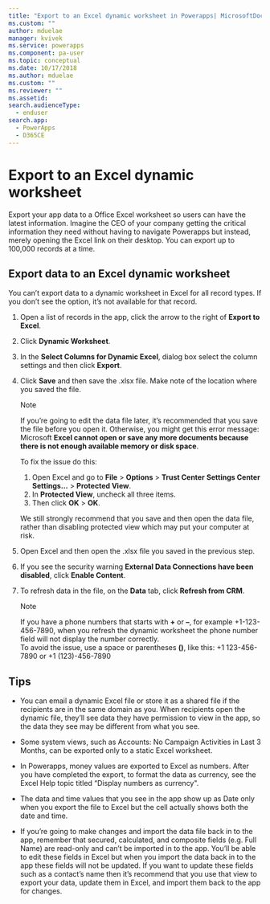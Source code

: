 ```yaml
---
title: "Export to an Excel dynamic worksheet in Powerapps| MicrosoftDocs"
ms.custom: ""
author: mduelae
manager: kvivek
ms.service: powerapps
ms.component: pa-user
ms.topic: conceptual
ms.date: 10/17/2018
ms.author: mduelae
ms.custom: ""
ms.reviewer: ""
ms.assetid: 
search.audienceType: 
  - enduser
search.app: 
  - PowerApps
  - D365CE
---
```

# Export to an Excel dynamic worksheet

Export your app data to a Office Excel worksheet so users can have the latest information. Imagine the CEO of your company getting the critical information they need without having to navigate Powerapps but instead, merely opening the Excel link on their desktop. You can export up to 100,000 records at a time.    
  
## Export data to an Excel dynamic worksheet  
 You can’t export data to a dynamic worksheet in Excel for all record types. If you don’t see the option, it’s not available for that record.  
  
1. Open a list of records in the app, click the arrow to the right of **Export to Excel**. 
  
2. Click **Dynamic Worksheet**.  
  
3. In the **Select Columns for Dynamic Excel**, dialog box select the column settings and then click **Export**.  
  
4. Click **Save** and then save the .xlsx file. Make note of the location where you saved the file.  
  
   > [!NOTE]
   >  If you’re going to edit the data file later, it’s recommended that you save the file before you open it. Otherwise, you might get this error message: Microsoft **Excel cannot open or save any more documents because there is not enough available memory or disk space**.  
   > 
   >  To fix the issue do this:  
   > 
   >    1. Open Excel and go to **File** > **Options** > **Trust Center** **Settings Center Settings…** > **Protected View**.  
   >    2.  In **Protected View**, uncheck all three items.  
   >    3.  Then click **OK** > **OK**.  
   > 
   >    We still strongly recommend that you save and then open the data file, rather than disabling protected view which may put your computer at risk.  
  
5. Open Excel and then open the .xlsx file you saved in the previous step.  
  
6. If you see the security warning **External Data Connections have been disabled**, click **Enable Content**.  
  
7. To refresh data in the file, on the **Data** tab, click **Refresh from CRM**.  
  
   > [!NOTE]
   >  If you have a phone numbers that starts with **+** or **–**, for example +1-123-456-7890, when you refresh the dynamic worksheet the phone number field will not display the number correctly.   
   > To avoid the issue, use a space or parentheses **()**, like this: +1 123-456-7890 or +1 (123)-456-7890  
  
## Tips  
  
- You can email a dynamic Excel file or store it as a shared file if the recipients are in the same domain as you. When recipients open the dynamic file, they’ll see data they have permission to view in the app, so the data they see may be different from what you see.  
  
- Some system views, such as Accounts: No Campaign Activities in Last 3 Months, can be exported only to a static Excel worksheet.  
  
- In Powerapps, money values are exported to Excel as numbers. After you have completed the export, to format the data as currency, see the Excel Help topic titled “Display numbers as currency".  
- The data and time values that you see in the app show up as Date only when you export the file to Excel but the cell actually shows both the date and time.  
  
- If you’re going to make changes and import the data file back in to the app, remember that secured, calculated, and composite fields (e.g. Full Name) are read-only and can’t be imported in to the app. You’ll be able to edit these fields in Excel but when you import the data back in to the app these fields will not be updated. If you want to update these fields such as a contact’s name then it’s recommend that you use that view to export your data, update them in Excel, and import them back to the app for changes.  
 

